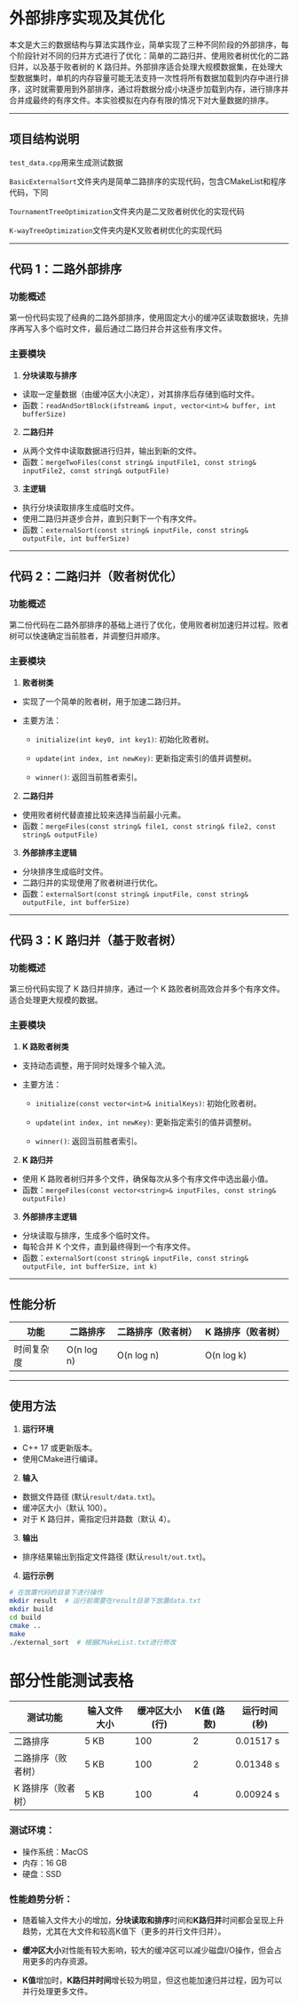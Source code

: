 # **外部排序实现及其优化**

本文是大三的数据结构与算法实践作业，简单实现了三种不同阶段的外部排序，每个阶段针对不同的归并方式进行了优化：简单的二路归并、使用败者树优化的二路归并，以及基于败者树的 K 路归并。外部排序适合处理大规模数据集，在处理大型数据集时，单机的内存容量可能无法支持一次性将所有数据加载到内存中进行排序，这时就需要用到外部排序，通过将数据分成小块逐步加载到内存，进行排序并合并成最终的有序文件。本实验模拟在内存有限的情况下对大量数据的排序。

---

## **项目结构说明**

`test_data.cpp`用来生成测试数据

`BasicExternalSort`文件夹内是简单二路排序的实现代码，包含CMakeList和程序代码，下同

`TournamentTreeOptimization`文件夹内是二叉败者树优化的实现代码

`K-wayTreeOptimization`文件夹内是K叉败者树优化的实现代码

---

## **代码 1：二路外部排序**

### **功能概述**

第一份代码实现了经典的二路外部排序，使用固定大小的缓冲区读取数据块，先排序再写入多个临时文件，最后通过二路归并合并这些有序文件。

### **主要模块**

1. **分块读取与排序**

- 读取一定量数据（由缓冲区大小决定），对其排序后存储到临时文件。
- 函数：`readAndSortBlock(ifstream& input, vector<int>& buffer, int bufferSize)`

2. **二路归并**

- 从两个文件中读取数据进行归并，输出到新的文件。
- 函数：`mergeTwoFiles(const string& inputFile1, const string& inputFile2, const string& outputFile)`

3. **主逻辑**

- 执行分块读取排序生成临时文件。
- 使用二路归并逐步合并，直到只剩下一个有序文件。
- 函数：`externalSort(const string& inputFile, const string& outputFile, int bufferSize)`

---

## **代码 2：二路归并（败者树优化）**

### **功能概述**

第二份代码在二路外部排序的基础上进行了优化，使用败者树加速归并过程。败者树可以快速确定当前胜者，并调整归并顺序。

### **主要模块**

1. **败者树类**

- 实现了一个简单的败者树，用于加速二路归并。
- 主要方法：

  - `initialize(int key0, int key1)`: 初始化败者树。

  - `update(int index, int newKey)`: 更新指定索引的值并调整树。

  - `winner()`: 返回当前胜者索引。

2. **二路归并**

- 使用败者树代替直接比较来选择当前最小元素。
- 函数：`mergeFiles(const string& file1, const string& file2, const string& outputFile)`

3. **外部排序主逻辑**

- 分块排序生成临时文件。
- 二路归并的实现使用了败者树进行优化。
- 函数：`externalSort(const string& inputFile, const string& outputFile, int bufferSize)`

---

## **代码 3：K 路归并（基于败者树）**

### **功能概述**

第三份代码实现了 K 路归并排序，通过一个 K 路败者树高效合并多个有序文件。适合处理更大规模的数据。

### **主要模块**

1. **K 路败者树类**

- 支持动态调整，用于同时处理多个输入流。
- 主要方法：

  - `initialize(const vector<int>& initialKeys)`: 初始化败者树。

  - `update(int index, int newKey)`: 更新指定索引的值并调整树。

  - `winner()`: 返回当前胜者索引。

2. **K 路归并**

- 使用 K 路败者树归并多个文件，确保每次从多个有序文件中选出最小值。
- 函数：`mergeFiles(const vector<string>& inputFiles, const string& outputFile)`

3. **外部排序主逻辑**

- 分块读取与排序，生成多个临时文件。
- 每轮合并 K 个文件，直到最终得到一个有序文件。
- 函数：`externalSort(const string& inputFile, const string& outputFile, int bufferSize, int k)`

---

## **性能分析**

| 功能 | 二路排序 | 二路排序（败者树） | K 路排序（败者树） |
| ----------------------- | ------------------- | ----------------- | ------------------ |
| 时间复杂度           | O(n log n)         | O(n log n)        | O(n log k)         |

---

## **使用方法**

1. **运行环境**

- C++ 17 或更新版本。
- 使用CMake进行编译。

2. **输入**

- 数据文件路径 (默认`result/data.txt`)。
- 缓冲区大小（默认 100）。
- 对于 K 路归并，需指定归并路数（默认 4）。

3. **输出**

- 排序结果输出到指定文件路径 (默认`result/out.txt`)。

4. **运行示例**

```bash
# 在放置代码的目录下进行操作
mkdir result  # 运行前需要在result目录下放置data.txt
mkdir build
cd build
cmake ..
make
./external_sort  # 根据CMakeList.txt进行修改
```

# 部分性能测试表格

 | 测试功能 | 输入文件大小 | 缓冲区大小 (行) | K值 (路数) | 运行时间 (秒) |
 | -------- | ------------ | --------------- | ---------- | ------------- |
 | 二路排序 | 5 KB         | 100             | 2          | 0.01517 s     |
 | 二路排序（败者树） | 5 KB         | 100             | 2          | 0.01348 s     |
 | K 路排序（败者树） | 5 KB         | 100             | 4          | 0.00924 s     |

### 测试环境：

- 操作系统：MacOS
- 内存：16 GB
- 硬盘：SSD

### 性能趋势分析：

- 随着输入文件大小的增加，**分块读取和排序**时间和**K路归并**时间都会呈现上升趋势，尤其在大文件和较高K值下（更多的并行文件归并）。

- **缓冲区大小**对性能有较大影响，较大的缓冲区可以减少磁盘I/O操作，但会占用更多的内存资源。

- **K值**增加时，**K路归并时间**增长较为明显，但这也能加速归并过程，因为可以并行处理更多文件。
